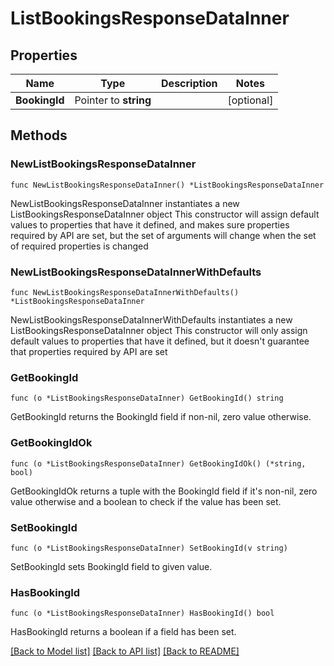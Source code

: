 # ListBookingsResponseDataInner

## Properties

Name | Type | Description | Notes
------------ | ------------- | ------------- | -------------
**BookingId** | Pointer to **string** |  | [optional] 

## Methods

### NewListBookingsResponseDataInner

`func NewListBookingsResponseDataInner() *ListBookingsResponseDataInner`

NewListBookingsResponseDataInner instantiates a new ListBookingsResponseDataInner object
This constructor will assign default values to properties that have it defined,
and makes sure properties required by API are set, but the set of arguments
will change when the set of required properties is changed

### NewListBookingsResponseDataInnerWithDefaults

`func NewListBookingsResponseDataInnerWithDefaults() *ListBookingsResponseDataInner`

NewListBookingsResponseDataInnerWithDefaults instantiates a new ListBookingsResponseDataInner object
This constructor will only assign default values to properties that have it defined,
but it doesn't guarantee that properties required by API are set

### GetBookingId

`func (o *ListBookingsResponseDataInner) GetBookingId() string`

GetBookingId returns the BookingId field if non-nil, zero value otherwise.

### GetBookingIdOk

`func (o *ListBookingsResponseDataInner) GetBookingIdOk() (*string, bool)`

GetBookingIdOk returns a tuple with the BookingId field if it's non-nil, zero value otherwise
and a boolean to check if the value has been set.

### SetBookingId

`func (o *ListBookingsResponseDataInner) SetBookingId(v string)`

SetBookingId sets BookingId field to given value.

### HasBookingId

`func (o *ListBookingsResponseDataInner) HasBookingId() bool`

HasBookingId returns a boolean if a field has been set.


[[Back to Model list]](../README.md#documentation-for-models) [[Back to API list]](../README.md#documentation-for-api-endpoints) [[Back to README]](../README.md)


